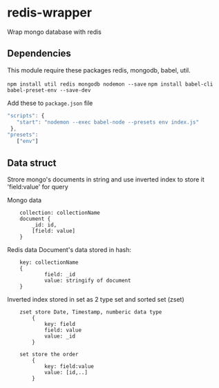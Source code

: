 # redis-wrapper

Wrap mongo database with redis

## Dependencies

This module require these packages redis, mongodb, babel, util.

```npm install util redis mongodb nodemon --save```
```npm install babel-cli babel-preset-env --save-dev```

Add these to `package.json` file

 ```javascript
"scripts": {
    "start": "nodemon --exec babel-node --presets env index.js"
  },
"presets":
    ["env"]
```

## Data struct

Strore mongo's documents in string and use inverted index to store it 'field:value' for query

Mongo data
        
        collection: collectionName
        document {
            _id: id,
            [field: value]
        }

Redis data
  Document's data stored in hash:
          
        key: collectionName
        {
                field: _id
                value: stringify of document
        }

Inverted index stored in set as 2 type set and sorted set (zset)

        zset store Date, Timestamp, numberic data type
            {
                key: field
                field: value
                value: _id
            }

        set store the order
            {
                key: field:value
                value: [id,..]
            }
